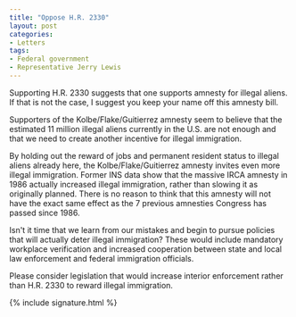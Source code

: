 ```yaml
---
title: "Oppose H.R. 2330"
layout: post
categories:
- Letters
tags:
- Federal government
- Representative Jerry Lewis
---
```


Supporting H.R. 2330 suggests that one supports amnesty for illegal aliens. If that is not the case, I suggest you keep your name off this amnesty bill.

Supporters of the Kolbe/Flake/Guitierrez amnesty seem to believe that the estimated 11 million illegal aliens currently in the U.S. are not enough and that we need to create another incentive for illegal immigration.

By holding out the reward of jobs and permanent resident status to illegal aliens already here, the Kolbe/Flake/Guitierrez amnesty invites even more illegal immigration. Former INS data show that the massive IRCA amnesty in 1986 actually increased illegal immigration, rather than slowing it as originally planned. There is no reason to think that this amnesty will not have the exact same effect as the 7 previous amnesties Congress has passed since 1986.

Isn't it time that we learn from our mistakes and begin to pursue policies that will actually deter illegal immigration? These would include mandatory workplace verification and increased cooperation between state and local law enforcement and federal immigration officials.

Please consider legislation that would increase interior enforcement rather than H.R. 2330 to reward illegal immigration.

{% include signature.html %}
